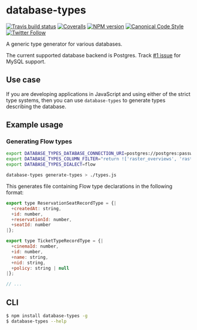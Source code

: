 # database-types

[![Travis build status](http://img.shields.io/travis/gajus/database-types/master.svg?style=flat-square)](https://travis-ci.org/gajus/database-types)
[![Coveralls](https://img.shields.io/coveralls/gajus/database-types.svg?style=flat-square)](https://coveralls.io/github/gajus/database-types)
[![NPM version](http://img.shields.io/npm/v/database-types.svg?style=flat-square)](https://www.npmjs.org/package/database-types)
[![Canonical Code Style](https://img.shields.io/badge/code%20style-canonical-blue.svg?style=flat-square)](https://github.com/gajus/canonical)
[![Twitter Follow](https://img.shields.io/twitter/follow/kuizinas.svg?style=social&label=Follow)](https://twitter.com/kuizinas)

A generic type generator for various databases.

The current supported database backend is Postgres. Track [#1 issue](https://github.com/gajus/database-types/issues/1) for MySQL support.

## Use case

If you are developing applications in JavaScript and using either of the strict type systems, then you can use `database-types` to generate types describing the database.

## Example usage

### Generating Flow types

```bash
export DATABASE_TYPES_DATABASE_CONNECTION_URI=postgres://postgres:password@127.0.0.1/test
export DATABASE_TYPES_COLUMN_FILTER="return !['raster_overviews', 'raster_columns', 'geometry_columns', 'geography_columns', 'spatial_ref_sys'].includes(tableName)"
export DATABASE_TYPES_DIALECT=flow

database-types generate-types > ./types.js

```

This generates file containing Flow type declarations in the following format:

```js
export type ReservationSeatRecordType = {|
  +createdAt: string,
  +id: number,
  +reservationId: number,
  +seatId: number
|};

export type TicketTypeRecordType = {|
  +cinemaId: number,
  +id: number,
  +name: string,
  +nid: string,
  +policy: string | null
|};

// ...

```

## CLI

```bash
$ npm install database-types -g
$ database-types --help

```
